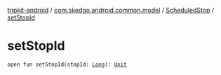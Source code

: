 [tripkit-android](../../index.md) / [com.skedgo.android.common.model](../index.md) / [ScheduledStop](index.md) / [setStopId](./set-stop-id.md)

# setStopId

`open fun setStopId(stopId: `[`Long`](https://kotlinlang.org/api/latest/jvm/stdlib/kotlin/-long/index.html)`): `[`Unit`](https://kotlinlang.org/api/latest/jvm/stdlib/kotlin/-unit/index.html)